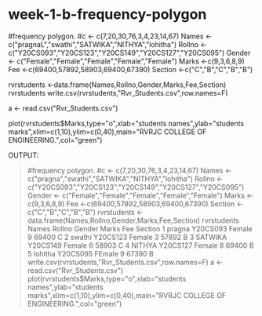 # week-1-b-frequency-polygon
#frequency polygon.
#c <- c(7,20,30,76,3,4,23,14,67)
Names <- c("pragnaL","swathi","SATWIKA","NITHYA","lohitha")
Rollno <- c("Y20CS093","Y20CS123","Y20CS149","Y20CS127","Y20CS095")
Gender <- c("Female","Female","Female","Female","Female")
Marks <-c(9,3,6,8,9)
Fee <-c(69400,57892,58903,69400,67390)
Section <-c("C","B","C","B","B")

rvrstudents <-data.frame(Names,Rollno,Gender,Marks,Fee,Section)
rvrstudents
write.csv(rvrstudents,"Rvr_Students.csv",row.names=F)

a <- read.csv("Rvr_Students.csv")


plot(rvrstudents$Marks,type="o",xlab="students names",ylab="students marks",xlim=c(1,10),ylim=c(0,40),main="RVRJC COLLEGE OF ENGINEERING.",col="green")



OUTPUT:
> #frequency polygon.
> #c <- c(7,20,30,76,3,4,23,14,67)
> Names <- c("pragna","swathi","SATWIKA","NITHYA","lohitha")
> Rollno <- c("Y20CS093","Y20CS123","Y20CS149","Y20CS127","Y20CS095")
> Gender <- c("Female","Female","Female","Female","Female")
> Marks <-c(9,3,6,8,9)
> Fee <-c(69400,57892,58903,69400,67390)
> Section <-c("C","B","C","B","B")
> rvrstudents <-data.frame(Names,Rollno,Gender,Marks,Fee,Section)
> rvrstudents
    Names   Rollno Gender Marks   Fee Section
1  pragna Y20CS093   Female     9 69400       C
2   swathi Y20CS123 Female     3 57892       B
3 SATWIKA Y20CS149 Female     6 58903       C
4  NITHYA Y20CS127 Female     8 69400       B
5   lohitha Y20CS095   FEmale     9 67390       B
> write.csv(rvrstudents,"Rvr_Students.csv",row.names=F)
> a <- read.csv("Rvr_Students.csv")
> plot(rvrstudents$Marks,type="o",xlab="students names",ylab="students marks",xlim=c(1,10),ylim=c(0,40),main="RVRJC COLLEGE OF ENGINEERING.",col="green")
> 
